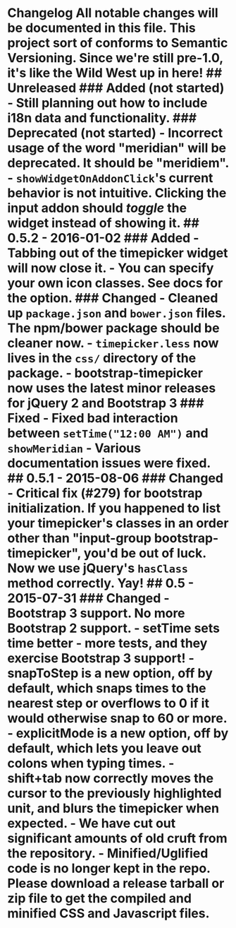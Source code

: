 # Changelog All notable changes will be documented in this file. This project sort of conforms to Semantic Versioning. Since we're still pre-1.0, it's like the Wild West up in here! ## Unreleased ### Added (not started) - Still planning out how to include i18n data and functionality. ### Deprecated (not started) - Incorrect usage of the word "meridian" will be deprecated. It should be "meridiem". - `showWidgetOnAddonClick`'s current behavior is not intuitive. Clicking the input addon should _toggle_ the widget instead of showing it. ## 0.5.2 - 2016-01-02 ### Added - Tabbing out of the timepicker widget will now close it. - You can specify your own icon classes. See docs for the option. ### Changed - Cleaned up `package.json` and `bower.json` files. The npm/bower package should be cleaner now. - `timepicker.less` now lives in the `css/` directory of the package. - bootstrap-timepicker now uses the latest minor releases for jQuery 2 and Bootstrap 3 ### Fixed - Fixed bad interaction between `setTime("12:00 AM")` and `showMeridian` - Various documentation issues were fixed. ## 0.5.1 - 2015-08-06 ### Changed - Critical fix (#279) for bootstrap initialization. If you happened to list your timepicker's classes in an order other than "input-group bootstrap-timepicker", you'd be out of luck. Now we use jQuery's `hasClass` method correctly. Yay! ## 0.5 - 2015-07-31 ### Changed - Bootstrap 3 support. No more Bootstrap 2 support. - setTime sets time better - more tests, and they exercise Bootstrap 3 support! - snapToStep is a new option, off by default, which snaps times to the nearest step or overflows to 0 if it would otherwise snap to 60 or more. - explicitMode is a new option, off by default, which lets you leave out colons when typing times. - shift+tab now correctly moves the cursor to the previously highlighted unit, and blurs the timepicker when expected. - We have cut out significant amounts of old cruft from the repository. - Minified/Uglified code is no longer kept in the repo. Please download a release tarball or zip file to get the compiled and minified CSS and Javascript files.